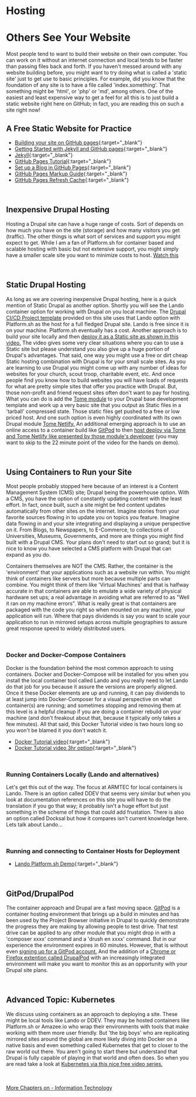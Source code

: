 # Hosting
# Others See Your Website

Most people tend to want to build their website on their own computer.  You can work on it without an internet connection and local tends to be faster than passing files back and forth.  If you haven't messed around with any website building before, you might want to try doing what is called a 'static site' just to get use to basic principles.  For example, did you know that the foundation  of any site is to have a file called 'index.something'.  That something might be 'html', or 'php' or 'md', among others.  One of the easiest and least expensive way to get a feel for all this is to just build a static website right here on GitHub; in fact, you are reading this on such a site right now!

## A Free Static Website for Practice
- [Building your site on GitHub pages](https://moezmustafa.medium.com/free-website-hosting-with-github-pages-4ebeedbd8d82){:target="_blank"}
- [Getting Started with Jekyll and GitHub pages](https://www.aleksandrhovhannisyan.com/blog/getting-started-with-jekyll-and-github-pages/){:target="_blank"}
- [Jekyll](https://jekyllrb.com/){:target="_blank"}
- [GitHub Pages Tutorial](https://tomcam.github.io/least-github-pages/){:target="_blank"}
- [Set up a Blog in GitHub Pages](https://aregsar.com/blog/2019/how-to-setup-your-github-pages-blog-structure-in-five-minutes/){:target="_blank"}
- [GitHub Pages Markup Guide](https://www.markdownguide.org/tools/github-pages/){:target="_blank"}
- [GitHub Pages Refresh Cache](https://github.com/orgs/community/discussions/19713){:target="_blank"}

<br>

## Inexpensive Drupal Hosting

Hosting a Drupal site can have a huge range of costs.  Sort of depends on how much you have on the site (storage) and how many visitors you get (traffic).  The other things is what sort of services and support you might expect to get.  While I am a fan of Platform.sh for container based and scalable hosting with basic but not extensive support, you might simply have a smaller scale site you want to minimize costs to host.  [Watch this](https://www.webwash.net/host-drupal-sites-using-siteground/)

<br>

## Static Drupal Hosting

As long as we are covering inexpensive Drupal hosting, here is a quick mention of Static Drupal as another option.  Shortly you will see the Lando container option for working with Drupal on you local machine.  The [Drupal CI/CD Project template](/book/drupalcicd.md) provided on this site uses that Lando option with Platform.sh as the host for a full fledged Drupal site.  Lando is free since it is on your machine.  Platform.sh eventually has a cost.   Another approach is to build your site locally and then [deploy it as a Static site as shown in this video.](https://www.youtube.com/watch?v=IgzmHHGcr1E)  The video gives some very clear situations where you can to use a Static site but please understand you also give up a huge portion of Drupal's advantages.  That said, one way you might use a free or dirt cheap Static hosting combination with Drupal is for your small scale sites.  As you are learning to use Drupal you might come up with any number of ideas for websites for your church, scout troop, charitable event, etc.  And once people find you know how to build websites you will have loads of requests for what are pretty simple sites that offer you practice with Drupal.  But, those non-profit and friend request sites often don't want to pay for hosting.  What you can do is add the [Tome module](https://www.drupal.org/project/tome) to your Drupal base development template and work up a very basic site that you output as Static files in a 'tarball' compressed state.  Those static files get pushed to a free or low priced host.  And one such option is even highly coordinated with its own Drupal module [Tome Netlify.](https://www.drupal.org/project/tome_netlify)   An additional emerging approach is to use an online access to a container build like [GitPod](/book/hosting.md#GitPodDrupalPod) to then [host deploy via Tome and Tome Netlify like presented by those module's developer](https://www.youtube.com/watch?v=KpQ3MyP5g1Q) (you may want to skip to the 22 minute point of the video for the hands on demo).

<br>

## Using Containers to Run your Site
Most people probably stopped here because of an interest is a Content Management System (CMS) site; Drupal being the powerhouse option.  With a CMS, you have the option of constantly updating content with the least effort. In fact, once built, such a site might be fed content updates automatically from other sites on the internet.  Imagine stories from your favorite sources flowing in to update you on topics you feature.  Imagine data flowing in and your site integrating and displaying a unique perspective on it.  From Blogs, to Newspapers, to E-Commerce, to collections of Universities, Museums, Governments, and more are things you might find built with a Drupal CMS.  Your plans don't need to start out so grand; but it is nice to know you have selected a CMS platform with Drupal that can expand as you do.

Containers themselves are NOT the CMS.  Rather, the container is the 'environment' that your applications such as a website run within.  You might think of containers like servers but more because multiple parts can combine.  You might think of them like 'Virtual Machines' and that is halfway accurate in that containers are able to emulate a wide variety of physical hardware set ups; a real advantage in avoiding what are referred to as "Well it ran on my machine errors".  What is really great is that containers are packaged with the code you right so when mounted on any machine, your application will run.  Where that pays dividends is say you want to scale your application to run in mirrored setups across multiple geographies to assure great response speed to widely distributed users.

<br>

### Docker and Docker-Compose Containers
Docker is the foundation behind the most common approach to using containers. Docker and Docker-Compose will be installed for you when you install the local container tool called Lando and you really need to let Lando do that job for you because it assure the versions are properly aligned.  Once it these Docker elements are up and running, it can pay dividends to at least jump into Docker-Composer for a visual perspective on what container(s) are running; and sometimes stopping and removing them at this level is a helpful cleanup if you are doing a container rebuild on your machine (and don't freakout about that, because it typically only takes a few minutes).  All that said, this Docker Tutorial video is two hours long so you won't be blamed it you don't watch it. <br>

- [Docker Tutorial video](https://www.youtube.com/watch?v=1eVy_iWrc20){:target="_blank"}
- [Docker Tutorial video 3hr option](https://www.youtube.com/watch?v=iARL7iFyasE&list=PLVx1qovxj-amqyqHceAhkcsopzi4PFcKc&index=2){:target="_blank"}

<br>

### Running Containers Locally (Lando and alternatives)
Let's get this out of the way.  The focus at ARMTEC for local containers is Lando.  There is an option called DDEV that seems very similar but when you look at documentation references on this site you will have to do the translation if you go that way; it probably isn't a huge effort but just something in the scheme of things that could add frustation.  There is also an option called Docksal but how it compares isn't current knowledge here.  Lets talk about Lando...

<br>

### Running and connecting to Container Hosts for Deployment

- [Lando Platform.sh Demo](https://www.youtube.com/watch?v=ynUYCj147Xw){:target="_blank"}

<br>

## GitPod/DrupalPod

The container approach and Drupal are a fast moving space.  [GitPod](https://www.gitpod.io/) is a container hosting environment that brings up a build in minutes and has been used by the Project Browser initiative in Drupal to quickly demonstrate the progress they are making by allowing people to test drive.  That test drive can be applied to any other module that you might drop in with a 'composer xxxx' command and a 'drush en xxxx' command.  But in our experience the environment expires in 60 minutes.  However, that is without even [signing up for a GitPod account.](https://www.gitpod.io/)  And the addition of a [Chrome or Firefox extention called DrupalPod](https://www.drupaleasy.com/blogs/ultimike/2023/12/using-drupalpod-core-and-contrib-development) with an increasingly integrated environment will make you want to monitor this as an opportunity with your Drupal site plans.

<br>

## Advanced Topic: Kubernetes
We discuss using containers as an approach to deploying a site.  These might be local tools like Lando or DDEV.  They may be hosted containers like Platform.sh or Amazee.io who wrap their environments with tools that make working with them more user friendly.  But 'the big boys' who are replicating mirrored sites around the global are more likely diving into Docker on a native basis and even something called Kubernetes that get to closer to the raw world out there.  You aren't going to start there but understand that Drupal is fully capable of playing in that world and often does.  So when you are read take a look at [Kubernetes via this nice free video series.](https://www.youtube.com/playlist?list=PL6nVblW4NNATO7Zq_RwIBNeKc0Es8jJWV)
<br>
<br>
<br>

[More Chapters on - Information Technology](../chapters.md#information-technology)
